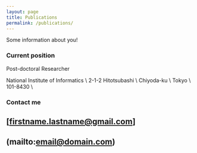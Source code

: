 ```yaml
---
layout: page
title: Publications
permalink: /publications/
---
```


Some information about you!

### Current position

Post-doctoral Researcher

National Institute of Informatics \\
2-1-2 Hitotsubashi \\
Chiyoda-ku \\
Tokyo \\
101-8430 \\

### Contact me

[firstname.lastname@gmail.com]
---
(mailto:email@domain.com)
---
